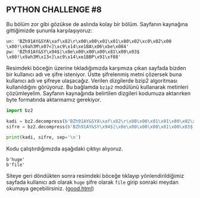 ## PYTHON CHALLENGE #8
Bu bölüm zor gibi gözükse de aslında kolay bir bölüm. Sayfanın kaynağına gittiğimizde şununla karşılaşıyoruz:
```
un: 'BZh91AY&SYA\xaf\x82\r\x00\x00\x01\x01\x80\x02\xc0\x02\x00 \x00!\x9ah3M\x07<]\xc9\x14\xe1BA\x06\xbe\x084'
pw: 'BZh91AY&SY\x94$|\x0e\x00\x00\x00\x81\x00\x03$ \x00!\x9ah3M\x13<]\xc9\x14\xe1BBP\x91\xf08'
```
Resimdeki böceğin üzerine tıkladığımızda karşımıza çıkan sayfada bizden bir kullanıcı adı ve şifre isteniyor. Üstte şifrelenmiş metni çözersek buna kullanıcı adı ve şifreye ulaşacağız. Verilen dizgilerde bzip2 algoritması kullanıldığını görüyoruz. Bu bağlamda ```bzip2``` modülünü kullanarak metinleri çözümleyelim. Sayfanın kaynağında belirtilen dizgileri kodumuza aktarırken byte formatında aktarmamız gerekiyor.
```python
import bz2

kadi = bz2.decompress(b'BZh91AY&SYA\xaf\x82\r\x00\x00\x01\x01\x80\x02\xc0\x02\x00 \x00!\x9ah3M\x07<]\xc9\x14\xe1BA\x06\xbe\x084')
sifre = bz2.decompress(b'BZh91AY&SY\x94$|\x0e\x00\x00\x00\x81\x00\x03$ \x00!\x9ah3M\x13<]\xc9\x14\xe1BBP\x91\xf08')

print(kadi, sifre, sep='\n')
```
Kodu çalıştırdığımızda aşağıdaki çıktıyı alıyoruz.
```
b'huge'
b'file'
```
Siteye geri döndükten sonra resimdeki böceğe tıklayıp yönlendirildiğimiz sayfada kullanıcı adı olarak ```huge``` şifre olarak ```file``` girip sonraki meydan okumaya geçebilirsiniz. ([good.html](http://www.pythonchallenge.com/pc/return/good.html))